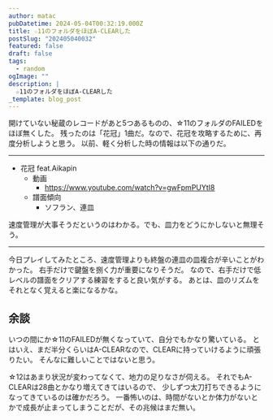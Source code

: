 ```yaml
---
author: matac
pubDatetime: 2024-05-04T00:32:19.000Z
title: ☆11のフォルダをほぼA-CLEARした
postSlug: "202405040032"
featured: false
draft: false
tags:
  - random
ogImage: ""
description: |
  ☆11のフォルダをほぼA-CLEARした
_template: blog_post
---
```


開けていない秘蔵のレコードがあと5つあるものの、☆11のフォルダのFAILEDをほぼ無くした。
残ったのは「花冠」1曲だ。なので、花冠を攻略するために、再度分析しようと思う。
以前、軽く分析した時の情報は以下の通りだ。

---

- 花冠 feat.Aikapin
  - 動画
    - https://www.youtube.com/watch?v=gwFpmPUYtI8
  - 譜面傾向
    - ソフラン、連皿

速度管理が大事そうだというのはわかる。でも、皿力をどうにかしないと無理そう。

---

今日プレイしてみたところ、速度管理よりも終盤の連皿の皿複合が辛いことがわかった。
右手だけで鍵盤を捌く力が重要になりそうだ。
なので、右手だけで低レベルの譜面をクリアする練習をすると良い気がする。
あとは、皿のリズムをそれとなく覚えると楽になるかな。

## 余談

いつの間にか☆11のFAILEDが無くなっていて、自分でもかなり驚いている。
とはいえ、まだ半分くらいはA-CLEARなので、CLEARに持っていけるように頑張りたい。
そんなに難しいことではないと思う。

☆12はあまり状況が変わってなくて、地力の足りなさが伺える。
それでもA-CLEARは28曲とかなり増えてきてはいるので、
少しずつ太刀打ちできるようになってきているのは確かだろう。
一番怖いのは、時間がないとか体力がないとかで成長が止まってしまうことだが、その兆候はまだ無い。
